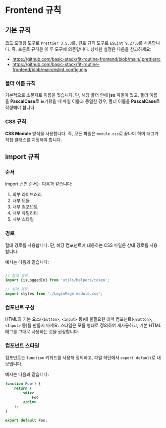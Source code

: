 # Frontend 규칙

## 기본 규칙

코드 포맷팅 도구로 `Prettier 3.5.3`를, 린트 규칙 도구로 `ESLint 9.27.0`를 사용합니다. 즉, 프론트 규칙은 이 두 도구에 의존합니다. 상세한 설정은 다음을 참고하세요:

- https://github.com/basic-stack/fit-routine-frontend/blob/main/.prettierrc
- https://github.com/basic-stack/fit-routine-frontend/blob/main/eslint.config.mjs

### 폴더 이름 규칙

기본적으로 소문자로 이름을 짓습니다. 단, 해당 폴더 안에 **jsx** 파일이 있고, 폴더 이름을 **PascalCase**로 표기했을 때 파일 이름과 동일한 경우, 폴더 이름을 **PascalCase**로
작성해야 합니다.

### CSS 규칙

**CSS Module** 방식을 사용합니다. 즉, 모든 파일은 `module.css`로 끝나야 하며 태그가 직접 클래스를 지정해야 합니다.

## import 규칙

### 순서

import 선언 순서는 다음과 같습니다:

1. 외부 라이브러리
2. 내부 모듈
3. 내부 컴포넌트
4. 내부 유틸리티
5. 내부 스타일

### 경로

절대 경로를 사용합니다. 단, 해당 컴포넌트에 대응하는 CSS 파일은 상대 경로를 사용합니다.

예시는 다음과 같습니다:

```javascript

// 절대 경로
import {isLoggedIn} from 'utils/helpers/token';

// 상대 경로
import styles from './LoginPage.module.css';
```

### 컴포넌트 구성

HTML의 기본 요소(`<button>`, `<input>` 등)에 불필요한 래퍼 컴포넌트(`<Button>`, `<Input>` 등)를 만들지 마세요. 스타일은 모듈 형태로 정의하여 재사용하고, 기본 HTML
태그를 그대로 사용하는 것을 권장합니다.

### 컴포넌트 스타일

컴포넌트는 `function` 키워드를 사용해 정의하고, 파일 하단에서 `export default`로 내보냅니다.

예시는 다음과 같습니다:

```jsx
function Foo() {
    return (
        <div>
            Foo
        </div>
    );
}

export default Foo;
```